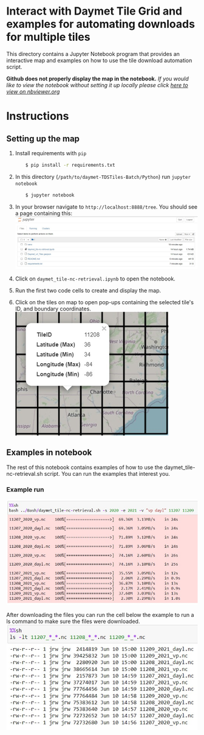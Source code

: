 # Interact with Daymet Tile Grid and examples for automating downloads for multiple tiles 
This directory contains a Jupyter Notebook program that provides an interactive map and examples on how to use the tile download automation script. 

**Github does not properly display the map in the notebook.** *If you would like to view the notebook without setting it up locally please click [here to view on nbviewer.org](https://nbviewer.org/github/ornldaac/daymet-TDStiles-batch/blob/master/Python/daymet_tile-nc-retrieval.ipynb)*

# Instructions
## Setting up the map
1. Install requirements with `pip`
```bash
       $ pip install -r requirements.txt 
```
2. In this directory (`/path/to/daymet-TDSTiles-Batch/Python`) run `jupyter notebook`
```bash
       $ jupyter notebook
```
3. In your browser navigate to `http://localhost:8888/tree`. You should see a page containing this: ![Jupyter file system tree example](../graphics/jupyter_tree.jpg)

4. Click on `daymet_tile-nc-retrieval.ipynb` to open the notebook.

5. Run the first two code cells to create and display the map.

6. Click on the tiles on map to open pop-ups containing the selected tile's ID, and boundary coordinates.
![Popup example for tile 11208](/graphics/popup_example.jpg)

## Examples in notebook
The rest of this notebook contains examples of how to use the daymet_tile-nc-retrieval.sh script. You can run the examples that interest you.

### Example run
![Notebook cell downloading files](../graphics/notebook_download_example.jpg)

After downloading the files you can run the cell below the example to run a ls command to make sure the files were downloaded.
![Notebook cell listing download files](../graphics/notebook_download_complete_example.jpg)




   


  

